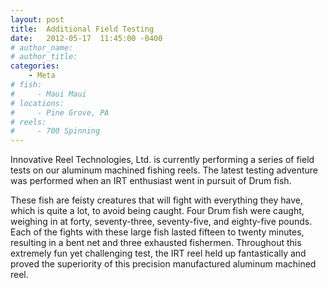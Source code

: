 ```yaml
---
layout: post
title:  Additional Field Testing
date:   2012-05-17  11:45:00 -0400
# author_name: 
# author_title: 
categories: 
    - Meta
# fish: 
#     - Maui Maui
# locations:
#     - Pine Grove, PA
# reels:
#     - 700 Spinning
---
```


Innovative Reel Technologies, Ltd. is currently performing a series of field tests on our aluminum machined fishing reels. The latest testing adventure was performed when an IRT enthusiast went in pursuit of Drum fish.

These fish are feisty creatures that will fight with everything they have, which is quite a lot, to avoid being caught. Four Drum fish were caught, weighing in at forty, seventy-three, seventy-five, and eighty-five pounds. Each of the fights with these large fish lasted fifteen to twenty minutes, resulting in a bent net and three exhausted fishermen. Throughout this extremely fun yet challenging test, the IRT reel held up fantastically and proved the superiority of this precision manufactured aluminum machined reel.